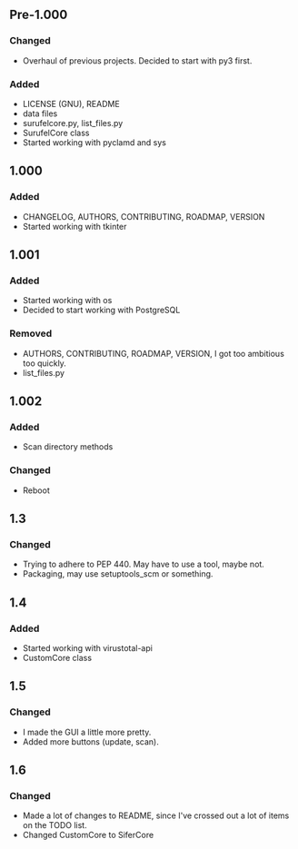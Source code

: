 ## Pre-1.000
### Changed
- Overhaul of previous projects. Decided to start with py3 first.

### Added
- LICENSE (GNU), README
- data files
- surufelcore.py, list_files.py
- SurufelCore class
- Started working with pyclamd and sys

## 1.000
### Added
- CHANGELOG, AUTHORS, CONTRIBUTING, ROADMAP, VERSION
- Started working with tkinter

## 1.001
### Added
- Started working with os
- Decided to start working with PostgreSQL

### Removed
- AUTHORS, CONTRIBUTING, ROADMAP, VERSION, I got too ambitious too quickly.
- list_files.py

## 1.002
### Added
- Scan directory methods

### Changed
- Reboot

## 1.3
### Changed
- Trying to adhere to PEP 440. May have to use a tool, maybe not.
- Packaging, may use setuptools_scm or something.

## 1.4
### Added
- Started working with virustotal-api
- CustomCore class

## 1.5
### Changed
- I made the GUI a little more pretty.
- Added more buttons (update, scan).

## 1.6
### Changed
- Made a lot of changes to README, since I've crossed out a lot of items on the TODO list.
- Changed CustomCore to SiferCore
